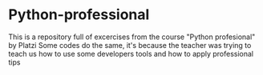 # Python-professional
This is a repository full of excercises from the course "Python profesional" by Platzi
Some codes do the same, it's because the teacher was trying to teach us how to use some developers tools and how to apply professional tips
